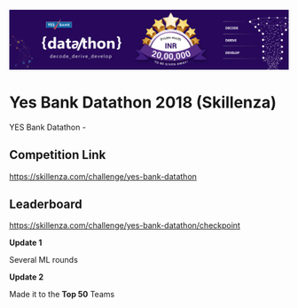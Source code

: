 ![title](yesbank_feature_banner.png)

# Yes Bank Datathon 2018 (Skillenza)

YES Bank Datathon - 



## Competition Link

https://skillenza.com/challenge/yes-bank-datathon

## Leaderboard

https://skillenza.com/challenge/yes-bank-datathon/checkpoint

**Update 1**

Several ML rounds

**Update 2**

Made it to the **Top 50** Teams

